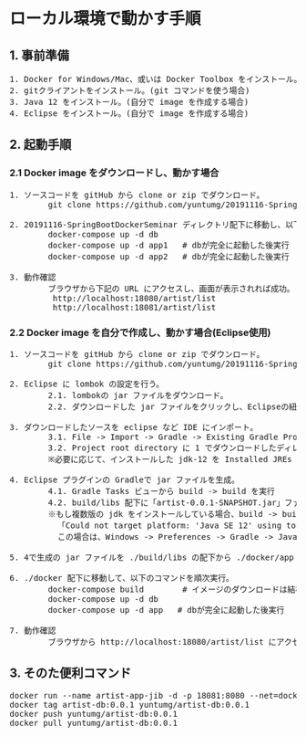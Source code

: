 # ローカル環境で動かす手順

## 1. 事前準備
<pre>
1. Docker for Windows/Mac、或いは Docker Toolbox をインストール。(必須)
2. gitクライアントをインストール。(git コマンドを使う場合)
3. Java 12 をインストール。(自分で image を作成する場合)
4. Eclipse をインストール。(自分で image を作成する場合)
</pre>

## 2. 起動手順
### 2.1 Docker image をダウンロードし、動かす場合
<pre>
1. ソースコードを gitHub から clone or zip でダウンロード。
        git clone https://github.com/yuntumg/20191116-SpringBootDockerSeminar.git
        
2. 20191116-SpringBootDockerSeminar ディレクトリ配下に移動し、以下のコマンドを実行する。
        docker-compose up -d db
        docker-compose up -d app1   # dbが完全に起動した後実行
        docker-compose up -d app2   # dbが完全に起動した後実行
        
3. 動作確認
        ブラウザから下記の URL にアクセスし、画面が表示されれば成功。
         http://localhost:18080/artist/list
         http://localhost:18081/artist/list
</pre>

### 2.2 Docker image を自分で作成し、動かす場合(Eclipse使用)
<pre>
1. ソースコードを gitHub から clone or zip でダウンロード。
        git clone https://github.com/yuntumg/20191116-SpringBootDockerSeminar.git
        
2. Eclipse に lombok の設定を行う。
        2.1. lombokの jar ファイルをダウンロード。
        2.2. ダウンロードした jar ファイルをクリックし、Eclipseの紐づけを行う。
        
3. ダウンロードしたソースを eclipse など IDE にインポート。
        3.1. File -> Import -> Gradle -> Existing Gradle Project
        3.2. Project root directory に 1 でダウンロードしたディレクトリを指定 -> Next... -> Finish
        ※必要に応じて、インストールした jdk-12 を Installed JREs に登録する。
        
4. Eclipse プラグインの Gradleで jar ファイルを生成。
        4.1. Gradle Tasks ビューから build -> build を実行
        4.2. build/libs 配下に「artist-0.0.1-SNAPSHOT.jar」ファイルが作られる。
        ※もし複数版の jdk をインストールしている場合、build -> build を実行すると以下のエラーになるかもしれません。
          「Could not target platform: 'Java SE 12' using tool chain: 'JDK 8 (1.8)'.」
          この場合は、Windows -> Preferences -> Gradle -> Java Home に JDK12 を指定してください。
         
5. 4で生成の jar ファイルを ./build/libs の配下から ./docker/app 配下にコピーする。

6. ./docker 配下に移動して、以下のコマンドを順次実行。
        docker-compose build        # イメージのダウンロードは結構時間かかる
        docker-compose up -d db
        docker-compose up -d app   # dbが完全に起動した後実行

7. 動作確認
        ブラウザから http://localhost:18080/artist/list にアクセスし、画面が表示されれば成功。
</pre>

## 3. そのた便利コマンド
<pre>
docker run --name artist-app-jib -d -p 18081:8080 --net=docker_default  artist-app-jib:0.0.1
docker tag artist-db:0.0.1 yuntumg/artist-db:0.0.1
docker push yuntumg/artist-db:0.0.1
docker pull yuntumg/artist-db:0.0.1
</pre>
